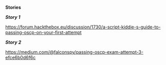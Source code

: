__Stories__

___Story 1___

https://forum.hackthebox.eu/discussion/1730/a-script-kiddie-s-guide-to-passing-oscp-on-your-first-attempt

___Story 2___

https://medium.com/@falconspy/passing-oscp-exam-attempt-3-efce6b0d6f6c
